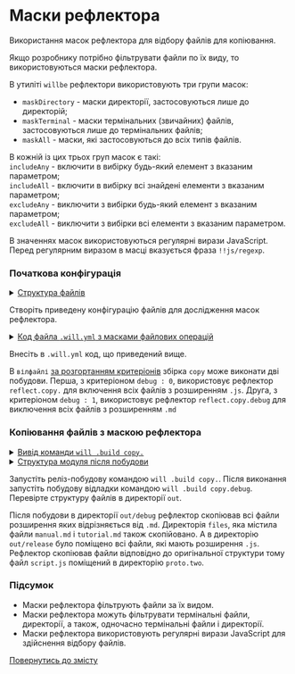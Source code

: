 # Маски рефлектора

Використання масок рефлектора для відбору файлів для копіювання. 

Якщо розробнику потрібно фільтрувати файли по їх виду, то використовуються маски рефлектора.

В утиліті `willbe` рефлектори використовують три групи масок:
- `maskDirectory` - маски директорії, застосовуються лише до директорій;  
- `maskTerminal` - маски термінальних (звичайних) файлів, застосовуються лише до термінальних файлів;
- `maskAll` - маски, які застосовуються до всіх типів файлів.

В кожній із цих трьох груп масок є такі:  
`includeAny` - включити в вибірку будь-який елемент з вказаним параметром;  
`includeAll` - включити в вибірку всі знайдені елементи з вказаним параметром;  
`excludeAny` - виключити з вибірки будь-який елемент з вказаним параметром;  
`excludeAll` - виключити з вибірки всі елементи з вказаним параметром.  

В значеннях масок використовуються регулярні вирази JavaScript. Перед регулярним виразом в масці вказується фраза `!!js/regexp`.    

### Початкова конфігурація   

<details>
  <summary><u>Структура файлів</u></summary>

```
fileFilters
     ├── proto
     │     ├── proto.two
     │     │     └── script.js
     │     ├── files
     │     │     ├── manual.md
     │     │     └── tutorial.md
     │     ├── build.txt.js
     │     └── package.json   
     └── .will.yml       

```

</details>

Створіть приведену конфігурацію файлів для дослідження масок рефлектора. 

<details>
  <summary><u>Код файла <code>.will.yml</code> з масками файлових операцій</u></summary>

```yaml
about :
  name : maskFilter
  description : "To use reflector mask"
  version : 0.0.1

path :

  in : '.'
  out : 'out'
  proto : './proto'
  out.debug :
    path : './out/debug'
    criterion :
      debug : 1
  out.release :
    path : './out/release'
    criterion :
      debug : 0

reflector :

  reflect.copy.:
    recursive: 2
    src:
      filePath: ./proto
      maskAll:
        includeAll:
           - !!js/regexp '/\.js$/'
    dst:
       filePath: path::out.*=1
    criterion:
      debug: 0
      
  reflect.copy.debug :
    recursive: 2
    src:
      filePath: ./proto
      maskAll:
        excludeAll:
           - !!js/regexp '/\.md$/'
    dst:
       filePath: path::out.*=1
    criterion:
      debug: 1

step :

  reflect.copy :
    inherit : predefined.reflect
    reflector : reflect.*
    criterion :
       debug : [ 0,1 ]

build :

  copy :
    criterion :
      debug : [ 0,1 ]
    steps :
      - reflect.*

```

</details>

Внесіть в `.will.yml` код, що приведений вище.    

В `вілфайлі` [за розгортанням критеріонів](WillFileMinimization.md) збірка `copy` може виконати дві побудови. Перша, з критеріоном `debug : 0`, використовує рефлектор `reflect.copy.` для включення всіх файлів з розширенням `.js`. Друга, з критеріоном `debug : 1`, використовує рефлектор `reflect.copy.debug` для виключення всіх файлів з розширенням `.md`

### Копіювання файлів з маскою рефлектора

<details>
  <summary><u>Вивід команди <code>will .build copy.</code></u></summary>

```
[user@user ~]$ will .build copy.
...
 Building copy.
   + reflect.copy. reflected 4 files /path_to_file/ : out/release <- proto in 0.390s
  Built copy. in 0.440s

```

</details>
<details>
  <summary><u>Структура модуля після побудови</u></summary>

```
fileFilters
     ├── proto
     │     ├── proto.two
     │     │     └── script.js
     │     ├── files
     │     │     ├── manual.md
     │     │     └── tutorial.md
     │     ├── build.txt.js
     │     └── package.json  
     ├── out
     │     ├── debug
     │     │     ├── proto.two
     │     │     │     └── script.js
     │     │     ├── files
     │     │     ├── build.txt.js
     │     │     └── package.json  
     │     └── release
     │            ├── proto.two
     │            │     └── script.js
     │            └── build.txt.js  
     └── .will.yml       

```

</details>

Запустіть реліз-побудову командою `will .build copy.`. Після виконання запустіть побудову відладки командою `will .build copy.debug`.  Перевірте структуру файлів в директорії `out`.

Після побудови в директорії `out/debug` рефлектор скопіював всі файли розширення яких відрізняється від `.md`. Директорія `files`, яка містила файли `manual.md` i `tutorial.md` також скопійовано. А в директорію `out/release` було поміщено всі файли, які мають розширення `.js`. Рефлектор скопіював файли відповідно до оригінальної структури тому файл `script.js` поміщений в директорію `proto.two`.

### Підсумок

- Маски рефлектора фільтрують файли за їх видом.
- Маски рефлектора можуть фільтрувати термінальні файли, директорії, а також, одночасно термінальні файли і директорії.
- Маски рефлектора використовують регулярні вирази JavaScript для здійснення відбору файлів.

[Повернутись до змісту](../README.md#tutorials)
